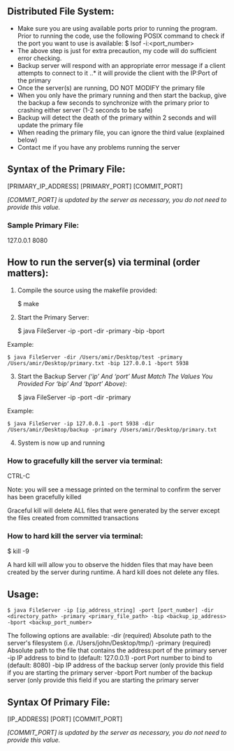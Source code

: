 ## Distributed File System: 

- Make sure you are using available ports prior to running the program. Prior to running the code, use the following POSIX command to check if the port you want to use is available: 
	$ lsof -i:<port_number> 
- The above step is just for extra precaution, my code will do sufficient error checking. 
- Backup server will respond with an appropriate error message if a client attempts to connect to it 
..* it will provide the client with the IP:Port of the primary  
- Once the server(s) are running, DO NOT MODIFY the primary file 
- When you only have the primary running and then start the backup, give the backup a few seconds to synchronize with the primary prior to crashing either server (1-2 seconds to be safe)
- Backup will detect the death of the primary within 2 seconds and will update the primary file 
- When reading the primary file, you can ignore the third value (explained below) 
- Contact me if you have any problems running the server 


## Syntax of the Primary File: 

[PRIMARY_IP_ADDRESS] [PRIMARY_PORT] [COMMIT_PORT] 

*[COMMIT_PORT] is updated by the server as necessary, you do not need to provide this value.*

### Sample Primary File: 

127.0.0.1 8080 


## How to run the server(s) via terminal (order matters): 

1. Compile the source using the makefile provided:

	$ make 

2. Start the Primary Server:

	$ java FileServer -ip <value> -port <value> -dir <value> -primary <FFF> -bip <XXX> -bport <YYY>

Example: 

	$ java FileServer -dir /Users/amir/Desktop/test -primary /Users/amir/Desktop/primary.txt -bip 127.0.0.1 -bport 5938

3. Start the Backup Server *(‘ip’ And ‘port’ Must Match The Values You Provided For ‘bip’ And ‘bport’ Above)*:

	$ java FileServer -ip <XXX> -port <YYY> -dir <value> -primary <FFF>

Example: 

	$ java FileServer -ip 127.0.0.1 -port 5938 -dir /Users/amir/Desktop/backup -primary /Users/amir/Desktop/primary.txt

4. System is now up and running 


### How to gracefully kill the server via terminal: 

CTRL-C 

Note: you will see a message printed on the terminal to confirm the server has been gracefully killed

Graceful kill will delete ALL files that were generated by the server except the files created from committed transactions 

### How to hard kill the server via terminal: 

$ kill -9 <PID> 

A hard kill will allow you to observe the hidden files that may have been created by the server during runtime. A hard kill does not delete any files. 



## Usage: 

	$ java FileServer -ip [ip_address_string] -port [port_number] -dir <directory_path> -primary <primary_file_path> -bip <backup_ip_address> -bport <backup_port_number>

The following options are available: 
-dir 		 (required) Absolute path to the server's filesystem (i.e. /Users/john/Desktop/tmp/) 
-primary 	 (required) Absolute path to the file that contains the address:port of the primary server 
-ip 		 IP address to bind to (default: 127.0.0.1) 
-port 		 Port number to bind to (default: 8080) 
-bip 		 IP address of the backup server (only provide this field if you are starting the primary server 
-bport 		 Port number of the backup server (only provide this field if you are starting the primary server 


## Syntax Of Primary File: 

[IP_ADDRESS] [PORT] [COMMIT_PORT]

*[COMMIT_PORT] is updated by the server as necessary, you do not need to provide this value.*


